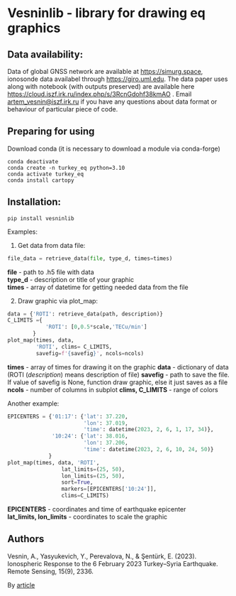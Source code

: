# Vesninlib - library for drawing eq graphics

## Data availability:
Data of global GNSS network are available at https://simurg.space, ionosonde data availabel 
through https://giro.uml.edu. The data paper uses along with notebook (with outputs preserved) are available 
here https://cloud.iszf.irk.ru/index.php/s/3RcnGdohf38kmAO . Email artem_vesnin@iszf.irk.ru if you have any 
questions about data format or behaviour of particular piece of code.

## Preparing for using
Download conda (it is necessary to download a module via conda-forge)
```commandline
conda deactivate
conda create -n turkey_eq python=3.10
conda activate turkey_eq
conda install cartopy
```
## Installation:
```
pip install vesninlib
```

Examples:
1. Get data from data file:
```python
file_data = retrieve_data(file, type_d, times=times)
```
**file** - path to .h5 file with data  
**type_d** - description or title of your graphic  
**times** - array of datetime for getting needed data from the file

2. Draw graphic via plot_map:
```python
data = {'ROTI': retrieve_data(path, description)}
C_LIMITS ={
            'ROTI': [0,0.5*scale,'TECu/min']
        }
plot_map(times, data, 
         'ROTI', clims= C_LIMITS,
         savefig=f'{savefig}', ncols=ncols)
```
**times** - array of times for drawing it on the graphic
**data** - dictionary of data (ROTI (*description*) means description of file)
**savefig** - path to save the file. If value of 
savefig is None, function draw graphic, 
else it just saves as a file
**ncols** - number of columns in subplot
**clims, C_LIMITS** - range of colors
  
Another example:
```python
EPICENTERS = {'01:17': {'lat': 37.220, 
                        'lon': 37.019, 
                        'time': datetime(2023, 2, 6, 1, 17, 34)},
              '10:24': {'lat': 38.016, 
                        'lon': 37.206, 
                        'time': datetime(2023, 2, 6, 10, 24, 50)}
             }
plot_map(times, data, 'ROTI',
                 lat_limits=(25, 50),
                 lon_limits=(25, 50),
                 sort=True,
                 markers=[EPICENTERS['10:24']],
                 clims=C_LIMITS)
```
**EPICENTERS** - coordinates and time of earthquake epicenter  
**lat_limits, lon_limits** - coordinates to scale the graphic

## Authors
Vesnin, A., Yasyukevich, Y., Perevalova, N., 
& Şentürk, E. (2023). Ionospheric Response 
to the 6 February 2023 Turkey–Syria 
Earthquake. Remote Sensing, 15(9), 2336.
  
By [article](https://www.mdpi.com/2072-4292/15/9/2336)
